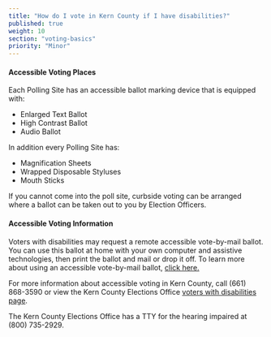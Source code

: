 ```yaml
---
title: "How do I vote in Kern County if I have disabilities?"
published: true
weight: 10
section: "voting-basics"
priority: "Minor"
---
```


#### Accessible Voting Places  

Each Polling Site has an accessible ballot marking device that is equipped with:
 - Enlarged Text Ballot
 - High Contrast Ballot
 - Audio Ballot

In addition every Polling Site has:
- Magnification Sheets
- Wrapped Disposable Styluses
- Mouth Sticks

If you cannot come into the poll site, curbside voting can be arranged where a ballot can be taken out to you by Election Officers.

#### Accessible Voting Information    

Voters with disabilities may request a remote accessible vote-by-mail ballot. You can use this ballot at home with your own computer and assistive technologies, then print the ballot and mail or drop it off. To learn more about using an accessible vote-by-mail ballot, [click here.](https://elections.co.kern.ca.us/VotebyMail/RAVBM)

For more information about accessible voting in Kern County, call (661) 868-3590 or view the Kern County Elections Office [voters with disabilities page](https://elections.co.kern.ca.us/Voting/AccessibleVoting).  

The Kern County Elections Office has a TTY for the hearing impaired at (800) 735-2929.
